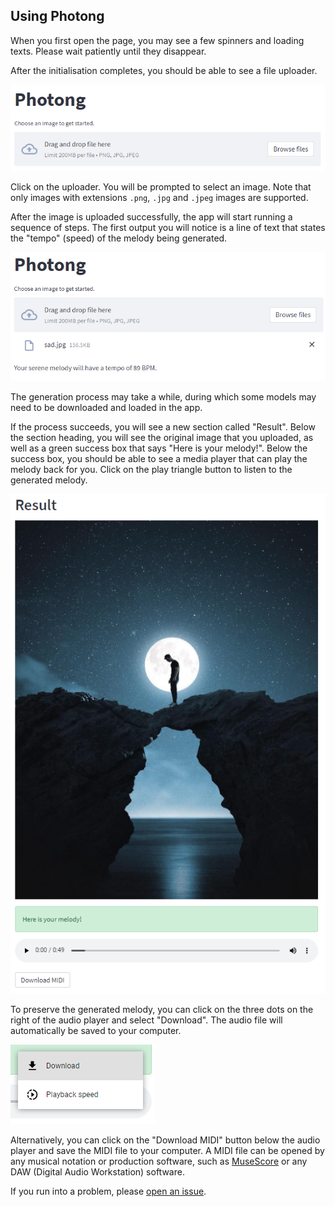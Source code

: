 ## Using Photong
When you first open the page, you may see a few spinners and loading texts. Please wait patiently until they disappear.

After the initialisation completes, you should be able to see a file uploader.

![Screenshot from a webpage with the title "Photong" and a file uploader that accepts PNG, JPG, and JPEG images.](imgs/01-main.png)

Click on the uploader. You will be prompted to select an image. Note that only images with extensions `.png`, `.jpg` and `.jpeg` images are supported.

After the image is uploaded successfully, the app will start running a sequence of steps. The first output you will notice is a line of text that states the "tempo" (speed) of the melody being generated.

![Screenshot from a webpage with the title "Photong", a file called "sad.jpg" uploaded, and a line of text that says "Your serene melody will have a tempo of 89 BPM."](imgs/02-tempo.png)

The generation process may take a while, during which some models may need to be downloaded and loaded in the app.

If the process succeeds, you will see a new section called "Result". Below the section heading, you will see the original image that you uploaded, as well as a green success box that says "Here is your melody!". Below the success box, you should be able to see a media player that can play the melody back for you. Click on the play triangle button to listen to the generated melody.

![Screenshot from a webpage with the heading "Result", an image, a success box with a line of text that says "Here is your melody!", and a media player.](imgs/03-result.png)

To preserve the generated melody, you can click on the three dots on the right of the audio player and select "Download". The audio file will automatically be saved to your computer.

![Screenshot from a webpage showing a menu of an audio player with the "Download" option active.](imgs/04-download.png)

Alternatively, you can click on the "Download MIDI" button below the audio player and save the MIDI file to your computer. A MIDI file can be opened by any musical notation or production software, such as [MuseScore](https://musescore.org/) or any DAW (Digital Audio Workstation) software.

If you run into a problem, please [open an issue](https://github.com/leranjun/photong-web-app/issues/new).

